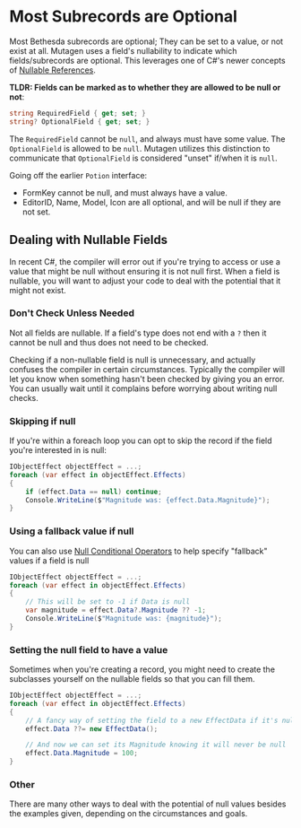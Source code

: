 # Most Subrecords are Optional
Most Bethesda subrecords are optional; They can be set to a value, or not exist at all.  Mutagen uses a field's nullability to indicate which fields/subrecords are optional.   This leverages one of C#'s newer concepts of [Nullable References](https://docs.microsoft.com/en-us/dotnet/csharp/nullable-references).

**TLDR: Fields can be marked as to whether they are allowed to be null or not**:
```cs
string RequiredField { get; set; }
string? OptionalField { get; set; }
```

The `RequiredField` cannot be `null`, and always must have some value.  The `OptionalField` is allowed to be `null`.  Mutagen utilizes this distinction to communicate that `OptionalField` is considered "unset" if/when it is `null`.

Going off the earlier `Potion` interface:
- FormKey cannot be null, and must always have a value.
- EditorID, Name, Model, Icon are all optional, and will be null if they are not set.

## Dealing with Nullable Fields
In recent C#, the compiler will error out if you're trying to access or use a value that might be null without ensuring it is not null first.  When a field is nullable, you will want to adjust your code to deal with the potential that it might not exist.

### Don't Check Unless Needed
Not all fields are nullable.  If a field's type does not end with a `?` then it cannot be null and thus does not need to be checked.

Checking if a non-nullable field is null is unnecessary, and actually confuses the compiler in certain circumstances.  Typically the compiler will let you know when something hasn't been checked by giving you an error.  You can usually wait until it complains before worrying about writing null checks.  

### Skipping if null
If you're within a foreach loop you can opt to skip the record if the field you're interested in is null:
```cs
IObjectEffect objectEffect = ...;
foreach (var effect in objectEffect.Effects)
{
    if (effect.Data == null) continue;
    Console.WriteLine($"Magnitude was: {effect.Data.Magnitude}");
}
```
### Using a fallback value if null
You can also use [Null Conditional Operators](https://www.dotnetperls.com/null-coalescing) to help specify "fallback" values if a field is null
```cs
IObjectEffect objectEffect = ...;
foreach (var effect in objectEffect.Effects)
{
    // This will be set to -1 if Data is null
    var magnitude = effect.Data?.Magnitude ?? -1;
    Console.WriteLine($"Magnitude was: {magnitude}");
}
```
### Setting the null field to have a value
Sometimes when you're creating a record, you might need to create the subclasses yourself on the nullable fields so that you can fill them.
```cs
IObjectEffect objectEffect = ...;
foreach (var effect in objectEffect.Effects)
{
    // A fancy way of setting the field to a new EffectData if it's null
    effect.Data ??= new EffectData();

    // And now we can set its Magnitude knowing it will never be null
    effect.Data.Magnitude = 100;
}
```

### Other
There are many other ways to deal with the potential of null values besides the examples given, depending on the circumstances and goals.
